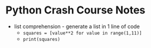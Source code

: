 # Python Crash Course Notes
* list comprehension - generate a list in 1 line of code
  * `squares = [value**2 for value in range(1,11)] `
  * `print(squares)`